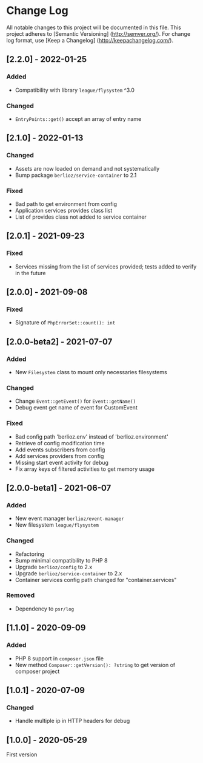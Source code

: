 # Change Log

All notable changes to this project will be documented in this file. This project adheres
to [Semantic Versioning] (http://semver.org/). For change log format,
use [Keep a Changelog] (http://keepachangelog.com/).

## [2.2.0] - 2022-01-25

### Added

- Compatibility with library `league/flysystem` ^3.0

### Changed

- `EntryPoints::get()` accept an array of entry name

## [2.1.0] - 2022-01-13

### Changed

- Assets are now loaded on demand and not systematically
- Bump package `berlioz/service-container` to 2.1

### Fixed

- Bad path to get environment from config
- Application services provides class list
- List of provides class not added to service container

## [2.0.1] - 2021-09-23

### Fixed

- Services missing from the list of services provided; tests added to verify in the future

## [2.0.0] - 2021-09-08

### Fixed

- Signature of `PhpErrorSet::count(): int`

## [2.0.0-beta2] - 2021-07-07

### Added

- New `Filesystem` class to mount only necessaries filesystems

### Changed

- Change `Event::getEvent()` for `Event::getName()`
- Debug event get name of event for CustomEvent

### Fixed

- Bad config path 'berlioz.env' instead of 'berlioz.environment'
- Retrieve of config modification time
- Add events subscribers from config
- Add services providers from config
- Missing start event activity for debug
- Fix array keys of filtered activities to get memory usage

## [2.0.0-beta1] - 2021-06-07

### Added

- New event manager `berlioz/event-manager`
- New filesystem `league/flysystem`

### Changed

- Refactoring
- Bump minimal compatibility to PHP 8
- Upgrade `berlioz/config` to 2.x
- Upgrade `berlioz/service-container` to 2.x
- Container services config path changed for "container.services"

### Removed

- Dependency to `psr/log`

## [1.1.0] - 2020-09-09

### Added

- PHP 8 support in `composer.json` file
- New method `Composer::getVersion(): ?string` to get version of composer project

## [1.0.1] - 2020-07-09

### Changed

- Handle multiple ip in HTTP headers for debug

## [1.0.0] - 2020-05-29

First version

